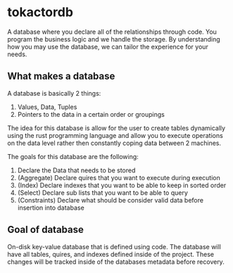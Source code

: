 # tokactordb

A database where you declare all of the relationships through code. You program
the business logic and we handle the storage. By understanding how you may use
the database, we can tailor the experience for your needs.

## What makes a database

A database is basically 2 things:

1. Values, Data, Tuples
2. Pointers to the data in a certain order or groupings

The idea for this database is allow for the user to create tables dynamically
using the rust programming language and allow you to execute operations on the
data level rather then constantly coping data between 2 machines.

The goals for this database are the following:

1. Declare the Data that needs to be stored
2. (Aggregate) Declare quires that you want to execute during execution
3. (Index) Declare indexes that you want to be able to keep in sorted order
4. (Select) Declare sub lists that you want to be able to query
5. (Constraints) Declare what should be consider valid data before insertion into database

## Goal of database

On-disk key-value database that is defined using code. The database will have
all tables, quires, and indexes defined inside of the project. These changes will
be tracked inside of the databases metadata before recovery.
